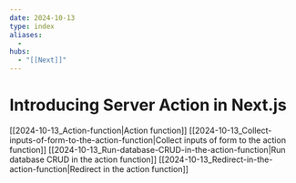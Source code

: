```yaml
---
date: 2024-10-13
type: index
aliases:
  -
hubs:
  - "[[Next]]"
---
```


# Introducing Server Action in Next.js

[[2024-10-13_Action-function|Action function]]
[[2024-10-13_Collect-inputs-of-form-to-the-action-function|Collect inputs of form to the action function]]
[[2024-10-13_Run-database-CRUD-in-the-action-function|Run database CRUD in the action function]]
[[2024-10-13_Redirect-in-the-action-function|Redirect in the action function]]

